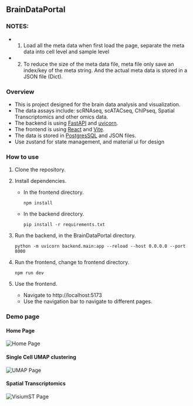 ## BrainDataPortal

### NOTES:
- 1. Load all the meta data when first load the page, separate the meta data into cell level and sample level
- 2. To reduce the size of the meta data file, meta file only save an index/key of the meta string. And the actual meta data is stored in a JSON file (Dict).


### Overview
- This is project designed for the brain data analysis and visualization.
- The data assays include: scRNAseq, scATACseq, ChIPseq, Spatial Transcriptomics and other omics data.
- The backend is using [FastAPI](https://fastapi.tiangolo.com/) and [uvicorn](https://www.starlette.io/).
- The frontend is using [React](https://react.dev/) and [Vite](https://vitejs.dev/).
- The data is stored in [PostgresSQL](https://www.postgresql.org/) and JSON files.
- Use zustand for state management, and material ui for design

### How to use

1. Clone the repository.
2. Install dependencies.
   - In the frontend directory.
   
       ```npm install```
   - In the backend directory.

       ```pip install -r requirements.txt```
3. Run the backend, in the BrainDataPortal directory.

   ```python -m uvicorn backend.main:app --reload --host 0.0.0.0 --port 8000 ```
4. Run the frontend, change to frontend directory.

   ```npm run dev```
6. Use the frontend.

   - Navigate to http://localhost:5173
   - Use the navigation bar to navigate to different pages.

### Demo page
[//]: # ([BrainDataPortal]&#40;https://braindataportal.vercel.app/&#41;)
#### Home Page
![Home Page](demo/home.png)

#### Single Cell UMAP clustering
![UMAP Page](demo/sc_page.png)

#### Spatial Transcriptomics
![VisiumST Page](demo/Visium_page.png)

